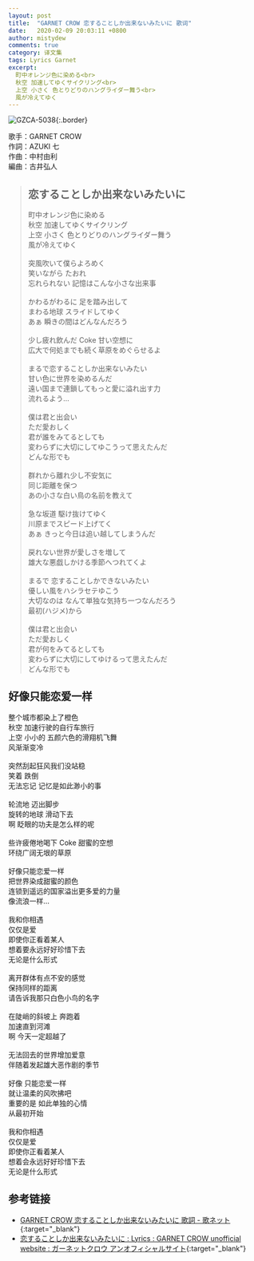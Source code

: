 ```yaml
---
layout: post
title:  "GARNET CROW 恋することしか出来ないみたいに 歌词"
date:   2020-02-09 20:03:11 +0800
author: mistydew
comments: true
category: 译文集
tags: Lyrics Garnet
excerpt:
  町中オレンジ色に染める<br>
  秋空 加速してゆくサイクリング<br>
  上空 小さく 色とりどりのハングライダー舞う<br>
  風が冷えてゆく
---
```

![GZCA-5038](https://ganekuro.github.io/images/discography/album/GZCA-5038.jpg){:.border}

歌手：GARNET CROW<br>
作詞：AZUKI 七<br>
作曲：中村由利<br>
編曲：古井弘人

<blockquote class="original">
  <h2>恋することしか出来ないみたいに</h2>
  <p>
    町中オレンジ色に染める<br>
    秋空 加速してゆくサイクリング<br>
    上空 小さく 色とりどりのハングライダー舞う<br>
    風が冷えてゆく<br>
    <br>
    突風吹いて僕らよろめく<br>
    笑いながら たおれ<br>
    忘れられない 記憶はこんな小さな出来事<br>
    <br>
    かわるがわるに 足を踏み出して<br>
    まわる地球 スライドしてゆく<br>
    あぁ 瞬きの間はどんなんだろう<br>
    <br>
    少し疲れ飲んだ Coke 甘い空想に<br>
    広大で何処までも続く草原をめぐらせるよ<br>
    <br>
    まるで恋することしか出来ないみたい<br>
    甘い色に世界を染めるんだ<br>
    遠い国まで連鎖してもっと愛に溢れ出す力<br>
    流れるよう…<br>
    <br>
    僕は君と出会い<br>
    ただ愛おしく<br>
    君が誰をみてるとしても<br>
    変わらずに大切にしてゆこうって思えたんだ<br>
    どんな形でも<br>
    <br>
    群れから離れ少し不安気に<br>
    同じ距離を保つ<br>
    あの小さな白い鳥の名前を教えて<br>
    <br>
    急な坂道 駆け抜けてゆく<br>
    川原までスピード上げてく<br>
    あぁ きっと今日は追い越してしまうんだ<br>
    <br>
    戻れない世界が愛しさを増して<br>
    雄大な悪戯しかける季節へつれてくよ<br>
    <br>
    まるで 恋することしかできないみたい<br>
    優しい風をハシラセテゆこう<br>
    大切なのは なんて単独な気持ち一つなんだろう<br>
    最初(ハジメ)から<br>
    <br>
    僕は君と出会い<br>
    ただ愛おしく<br>
    君が何をみてるとしても<br>
    変わらずに大切にしてゆけるって思えたんだ<br>
    どんな形でも
  </p>
</blockquote>

<div class="translation">
  <h2>好像只能恋爱一样</h2>
  <p>
    整个城市都染上了橙色<br>
    秋空 加速行驶的自行车旅行<br>
    上空 小小的 五颜六色的滑翔机飞舞<br>
    风渐渐变冷<br>
    <br>
    突然刮起狂风我们没站稳<br>
    笑着 跌倒<br>
    无法忘记 记忆是如此渺小的事<br>
    <br>
    轮流地 迈出脚步<br>
    旋转的地球 滑动下去<br>
    啊 眨眼的功夫是怎么样的呢<br>
    <br>
    些许疲倦地喝下 Coke 甜蜜的空想<br>
    环绕广阔无垠的草原<br>
    <br>
    好像只能恋爱一样<br>
    把世界染成甜蜜的颜色<br>
    连锁到遥远的国家溢出更多爱的力量<br>
    像流浪一样…<br>
    <br>
    我和你相遇<br>
    仅仅是爱<br>
    即使你正看着某人<br>
    想着要永远好好珍惜下去<br>
    无论是什么形式<br>
    <br>
    离开群体有点不安的感觉<br>
    保持同样的距离<br>
    请告诉我那只白色小鸟的名字<br>
    <br>
    在陡峭的斜坡上 奔跑着<br>
    加速直到河滩<br>
    啊 今天一定超越了<br>
    <br>
    无法回去的世界增加爱意<br>
    伴随着发起雄大恶作剧的季节<br>
    <br>
    好像 只能恋爱一样<br>
    就让温柔的风吹拂吧<br>
    重要的是 如此单独的心情<br>
    从最初开始<br>
    <br>
    我和你相遇<br>
    仅仅是爱<br>
    即使你正看着某人<br>
    想着会永远好好珍惜下去<br>
    无论是什么形式
  </p>
</div>

## 参考链接

* [GARNET CROW 恋することしか出来ないみたいに 歌詞 - 歌ネット](https://www.uta-net.com/song/20208/){:target="_blank"}
* [恋することしか出来ないみたいに : Lyrics : GARNET CROW unofficial website : ガーネットクロウ アンオフィシャルサイト](https://ganekuro.github.io/lyrics/original/Koisuru-Koto-Shika-Dekinai-Mitai-ni.html){:target="_blank"}
